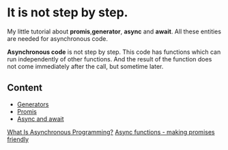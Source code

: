 # It is not step by step.

My little tutorial about **promis**,**generator**, **async** and **await**.
All these entities are needed for asynchronous code.


**Asynchronous code** is not step by step. This code has functions which can run independently
of other functions. And the result of the function does not come immediately after the call, but sometime later.

## Content

* [Generators](https://github.com/RaymondProduction/tutorial-about-asynchrony/tree/master/generators)
* [Promis](https://github.com/RaymondProduction/tutorial-about-asynchrony/tree/master/promis)
* [Async and await](https://github.com/RaymondProduction/tutorial-about-asynchrony/tree/master/async)


[What Is Asynchronous Programming?](http://www.i-programmer.info/programming/theory/6040-what-is-asynchronous-programming.html)
[Async functions - making promises friendly](https://developers.google.com/web/fundamentals/getting-started/primers/async-functions)
